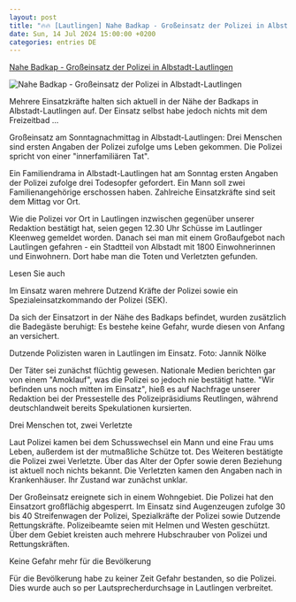 ```yaml
---
layout: post
title: "🔥🔥 [Lautlingen] Nahe Badkap - Großeinsatz der Polizei in Albstadt-Lautlingen"
date: Sun, 14 Jul 2024 15:00:00 +0200
categories: entries DE
---
```

[Nahe Badkap - Großeinsatz der Polizei in Albstadt-Lautlingen](https://www.schwarzwaelder-bote.de/inhalt.nahe-badkap-grosseinsatz-der-polizei-in-albstadt-lautlingen.83659095-68e3-4965-85c2-f23ee743f493.html)

![Nahe Badkap - Großeinsatz der Polizei in Albstadt-Lautlingen](https://www.schwarzwaelder-bote.de/media.media.aa9d7337-68a3-4785-8fec-0579439911de.16x9_1024.jpg)

Mehrere Einsatzkräfte halten sich aktuell in der Nähe der Badkaps in Albstadt-Lautlingen auf. Der Einsatz selbst habe jedoch nichts mit dem Freizeitbad ...

Großeinsatz am Sonntagnachmittag in Albstadt-Lautlingen: Drei Menschen sind ersten Angaben der Polizei zufolge ums Leben gekommen. Die Polizei spricht von einer "innerfamiliären Tat".

Ein Familiendrama in Albstadt-Lautlingen hat am Sonntag ersten Angaben der Polizei zufolge drei Todesopfer gefordert. Ein Mann soll zwei Familienangehörige erschossen haben. Zahlreiche Einsatzkräfte sind seit dem Mittag vor Ort.

Wie die Polizei vor Ort in Lautlingen inzwischen gegenüber unserer Redaktion bestätigt hat, seien gegen 12.30 Uhr Schüsse im Lautlinger Kleenweg gemeldet worden. Danach sei man mit einem Großaufgebot nach Lautlingen gefahren - ein Stadtteil von Albstadt mit 1800 Einwohnerinnen und Einwohnern. Dort habe man die Toten und Verletzten gefunden.

Lesen Sie auch

Im Einsatz waren mehrere Dutzend Kräfte der Polizei sowie ein Spezialeinsatzkommando der Polizei (SEK).

Da sich der Einsatzort in der Nähe des Badkaps befindet, wurden zusätzlich die Badegäste beruhigt: Es bestehe keine Gefahr, wurde diesen von Anfang an versichert.

Dutzende Polizisten waren in Lautlingen im Einsatz. Foto: Jannik Nölke

Der Täter sei zunächst flüchtig gewesen. Nationale Medien berichten gar von einem "Amoklauf", was die Polizei so jedoch nie bestätigt hatte. "Wir befinden uns noch mitten im Einsatz", hieß es auf Nachfrage unserer Redaktion bei der Pressestelle des Polizeipräsidiums Reutlingen, während deutschlandweit bereits Spekulationen kursierten.

Drei Menschen tot, zwei Verletzte

Laut Polizei kamen bei dem Schusswechsel ein Mann und eine Frau ums Leben, außerdem ist der mutmaßliche Schütze tot. Des Weiteren bestätigte die Polizei zwei Verletzte. Über das Alter der Opfer sowie deren Beziehung ist aktuell noch nichts bekannt. Die Verletzten kamen den Angaben nach in Krankenhäuser. Ihr Zustand war zunächst unklar.

Der Großeinsatz ereignete sich in einem Wohngebiet. Die Polizei hat den Einsatzort großflächig abgesperrt. Im Einsatz sind Augenzeugen zufolge 30 bis 40 Streifenwagen der Polizei, Spezialkräfte der Polizei sowie Dutzende Rettungskräfte. Polizeibeamte seien mit Helmen und Westen geschützt. Über dem Gebiet kreisten auch mehrere Hubschrauber von Polizei und Rettungskräften.

Keine Gefahr mehr für die Bevölkerung

Für die Bevölkerung habe zu keiner Zeit Gefahr bestanden, so die Polizei. Dies wurde auch so per Lautsprecherdurchsage in Lautlingen verbreitet.

